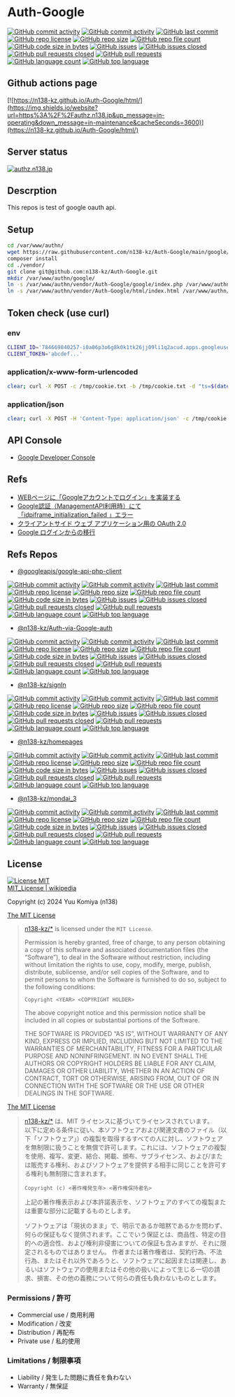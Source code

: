 # Auth-Google

[![GitHub commit activity](https://img.shields.io/github/commit-activity/w/n138-kz/Auth-Google)](/../../commits)
[![GitHub commit activity](https://img.shields.io/github/commit-activity/t/n138-kz/Auth-Google)](/../../commits)
[![GitHub last commit](https://img.shields.io/github/last-commit/n138-kz/Auth-Google)](/../../commits)
[![GitHub repo license](https://img.shields.io/github/license/n138-kz/Auth-Google)](/../../LICENSE)
[![GitHub repo size](https://img.shields.io/github/repo-size/n138-kz/Auth-Google)](/../../)
[![GitHub repo file count](https://img.shields.io/github/directory-file-count/n138-kz/Auth-Google)](/../../)
[![GitHub code size in bytes](https://img.shields.io/github/languages/code-size/n138-kz/Auth-Google)](/../../)
[![GitHub issues](https://img.shields.io/github/issues/n138-kz/Auth-Google)](/../../issues)
[![GitHub issues closed](https://img.shields.io/github/issues-closed/n138-kz/Auth-Google)](/../../issues)
[![GitHub pull requests closed](https://img.shields.io/github/issues-pr-closed/n138-kz/Auth-Google)](/../../pulls)
[![GitHub pull requests](https://img.shields.io/github/issues-pr/n138-kz/Auth-Google)](/../../pulls)
[![GitHub language count](https://img.shields.io/github/languages/count/n138-kz/Auth-Google)](/../../)
[![GitHub top language](https://img.shields.io/github/languages/top/n138-kz/Auth-Google)](/../../)

## Github actions page

[![https://n138-kz.github.io/Auth-Google/html/](https://img.shields.io/website?url=https%3A%2F%2Fauthz.n138.jp&up_message=in-operating&down_message=in-maintenance&cacheSeconds=3600)](https://n138-kz.github.io/Auth-Google/html/)

## Server status

[![authz.n138.jp](https://img.shields.io/website?url=https%3A%2F%2Fauthz.n138.jp&up_message=in-operating&down_message=in-maintenance&cacheSeconds=3600)](https://authz.n138.jp/)

## Descrption

This repos is test of google oauth api.

## Setup

```bash
cd /var/www/authn/
wget https://raw.githubusercontent.com/n138-kz/Auth-Google/main/google/composer.json
composer install
cd ./vendor/
git clone git@github.com:n138-kz/Auth-Google.git
mkdir /var/www/authn/google/
ln -s /var/www/authn/vendor/Auth-Google/google/index.php /var/www/authn/google/
ln -s /var/www/authn/vendor/Auth-Google/html/index.html /var/www/authn/
```

## Token check (use curl)

### env

```bash
CLIENT_ID='784669840257-i0a06p3o6g8k0k1tk26jj09li1q2acud.apps.googleusercontent.com'
CLIENT_TOKEN='abcdef...'
```

### application/x-www-form-urlencoded

```bash
clear; curl -X POST -c /tmp/cookie.txt -b /tmp/cookie.txt -d "ts=$(date +%s)" -d "clientId=${CLIENT_ID}" -d "credential=${CLIENT_TOKEN}" https://authn.n138.jp/google/ | jq
```

### application/json

```bash
clear; curl -X POST -H 'Content-Type: application/json' -c /tmp/cookie.txt -b /tmp/cookie.txt -d '{"ts": '$(date +%s)',"clientId": "'${CLIENT_ID}'", "credential": "'${CLIENT_TOKEN}'"}' https://authn.n138.jp/google/ | jq
```

## API Console

- [Google Developer Console](https://console.cloud.google.com/apis/credentials?hl=ja&project=upbeat-splicer-325708)

## Refs

- [WEBページに「Googleアカウントでログイン」を実装する](https://qiita.com/kmtym1998/items/768212fe92dbaa384c27)
- [Google認証（ManagementAPI利用時）にて「idpiframe_initialization_failed 」エラー](https://qiita.com/kenken1981/items/9d738687c5cfb453be19)
- [クライアントサイド ウェブ アプリケーション用の OAuth 2.0](https://developers.google.com/identity/protocols/oauth2/javascript-implicit-flow?hl=ja#authorization-errors-origin-mismatch "Google Developers")
- [Google ログインからの移行](https://developers.google.com/identity/gsi/web/guides/migration?hl=ja#popup-mode_1 "Google Developers")

## Refs Repos

- [@googleapis/google-api-php-client](https://github.com/googleapis/google-api-php-client)

[![GitHub commit activity](https://img.shields.io/github/commit-activity/w/googleapis/google-api-php-client)](/../../commits)
[![GitHub commit activity](https://img.shields.io/github/commit-activity/t/googleapis/google-api-php-client)](/../../commits)
[![GitHub last commit](https://img.shields.io/github/last-commit/googleapis/google-api-php-client)](/../../commits)
[![GitHub repo license](https://img.shields.io/github/license/googleapis/google-api-php-client)](/../../LICENSE)
[![GitHub repo size](https://img.shields.io/github/repo-size/googleapis/google-api-php-client)](/../../)
[![GitHub repo file count](https://img.shields.io/github/directory-file-count/googleapis/google-api-php-client)](/../../)
[![GitHub code size in bytes](https://img.shields.io/github/languages/code-size/googleapis/google-api-php-client)](/../../)
[![GitHub issues](https://img.shields.io/github/issues/googleapis/google-api-php-client)](/../../issues)
[![GitHub issues closed](https://img.shields.io/github/issues-closed/googleapis/google-api-php-client)](/../../issues)
[![GitHub pull requests closed](https://img.shields.io/github/issues-pr-closed/googleapis/google-api-php-client)](/../../pulls)
[![GitHub pull requests](https://img.shields.io/github/issues-pr/googleapis/google-api-php-client)](/../../pulls)
[![GitHub language count](https://img.shields.io/github/languages/count/googleapis/google-api-php-client)](/../../)
[![GitHub top language](https://img.shields.io/github/languages/top/googleapis/google-api-php-client)](/../../)
  
- [@n138-kz/Auth-via-Google-auth](https://github.com/n138-kz/Auth-via-Google-auth)

[![GitHub commit activity](https://img.shields.io/github/commit-activity/w/n138-kz/Auth-via-Google-auth)](/../../commits)
[![GitHub commit activity](https://img.shields.io/github/commit-activity/t/n138-kz/Auth-via-Google-auth)](/../../commits)
[![GitHub last commit](https://img.shields.io/github/last-commit/n138-kz/Auth-via-Google-auth)](/../../commits)
[![GitHub repo license](https://img.shields.io/github/license/n138-kz/Auth-via-Google-auth)](/../../LICENSE)
[![GitHub repo size](https://img.shields.io/github/repo-size/n138-kz/Auth-via-Google-auth)](/../../)
[![GitHub repo file count](https://img.shields.io/github/directory-file-count/n138-kz/Auth-via-Google-auth)](/../../)
[![GitHub code size in bytes](https://img.shields.io/github/languages/code-size/n138-kz/Auth-via-Google-auth)](/../../)
[![GitHub issues](https://img.shields.io/github/issues/n138-kz/Auth-via-Google-auth)](/../../issues)
[![GitHub issues closed](https://img.shields.io/github/issues-closed/n138-kz/Auth-via-Google-auth)](/../../issues)
[![GitHub pull requests closed](https://img.shields.io/github/issues-pr-closed/n138-kz/Auth-via-Google-auth)](/../../pulls)
[![GitHub pull requests](https://img.shields.io/github/issues-pr/n138-kz/Auth-via-Google-auth)](/../../pulls)
[![GitHub language count](https://img.shields.io/github/languages/count/n138-kz/Auth-via-Google-auth)](/../../)
[![GitHub top language](https://img.shields.io/github/languages/top/n138-kz/Auth-via-Google-auth)](/../../)

- [@n138-kz/signIn](https://github.com/n138-kz/signIn "Basic signIn")

[![GitHub commit activity](https://img.shields.io/github/commit-activity/w/n138-kz/signIn)](/../../commits)
[![GitHub commit activity](https://img.shields.io/github/commit-activity/t/n138-kz/signIn)](/../../commits)
[![GitHub last commit](https://img.shields.io/github/last-commit/n138-kz/signIn)](/../../commits)
[![GitHub repo license](https://img.shields.io/github/license/n138-kz/signIn)](/../../LICENSE)
[![GitHub repo size](https://img.shields.io/github/repo-size/n138-kz/signIn)](/../../)
[![GitHub repo file count](https://img.shields.io/github/directory-file-count/n138-kz/signIn)](/../../)
[![GitHub code size in bytes](https://img.shields.io/github/languages/code-size/n138-kz/signIn)](/../../)
[![GitHub issues](https://img.shields.io/github/issues/n138-kz/signIn)](/../../issues)
[![GitHub issues closed](https://img.shields.io/github/issues-closed/n138-kz/signIn)](/../../issues)
[![GitHub pull requests closed](https://img.shields.io/github/issues-pr-closed/n138-kz/signIn)](/../../pulls)
[![GitHub pull requests](https://img.shields.io/github/issues-pr/n138-kz/signIn)](/../../pulls)
[![GitHub language count](https://img.shields.io/github/languages/count/n138-kz/signIn)](/../../)
[![GitHub top language](https://img.shields.io/github/languages/top/n138-kz/signIn)](/../../)

- [@n138-kz/homepages](https://github.com/n138-kz/homepages.git)

[![GitHub commit activity](https://img.shields.io/github/commit-activity/w/n138-kz/homepages)](/../../commits)
[![GitHub commit activity](https://img.shields.io/github/commit-activity/t/n138-kz/homepages)](/../../commits)
[![GitHub last commit](https://img.shields.io/github/last-commit/n138-kz/homepages)](/../../commits)
[![GitHub repo license](https://img.shields.io/github/license/n138-kz/homepages)](/../../LICENSE)
[![GitHub repo size](https://img.shields.io/github/repo-size/n138-kz/homepages)](/../../)
[![GitHub repo file count](https://img.shields.io/github/directory-file-count/n138-kz/homepages)](/../../)
[![GitHub code size in bytes](https://img.shields.io/github/languages/code-size/n138-kz/homepages)](/../../)
[![GitHub issues](https://img.shields.io/github/issues/n138-kz/homepages)](/../../issues)
[![GitHub issues closed](https://img.shields.io/github/issues-closed/n138-kz/homepages)](/../../issues)
[![GitHub pull requests closed](https://img.shields.io/github/issues-pr-closed/n138-kz/homepages)](/../../pulls)
[![GitHub pull requests](https://img.shields.io/github/issues-pr/n138-kz/homepages)](/../../pulls)
[![GitHub language count](https://img.shields.io/github/languages/count/n138-kz/homepages)](/../../)
[![GitHub top language](https://img.shields.io/github/languages/top/n138-kz/homepages)](/../../)

- [@n138-kz/mondai_3](https://github.com/n138-kz/mondai3)

[![GitHub commit activity](https://img.shields.io/github/commit-activity/w/n138-kz/mondai_3)](/../../commits)
[![GitHub commit activity](https://img.shields.io/github/commit-activity/t/n138-kz/mondai_3)](/../../commits)
[![GitHub last commit](https://img.shields.io/github/last-commit/n138-kz/mondai_3)](/../../commits)
[![GitHub repo license](https://img.shields.io/github/license/n138-kz/mondai_3)](/../../LICENSE)
[![GitHub repo size](https://img.shields.io/github/repo-size/n138-kz/mondai_3)](/../../)
[![GitHub repo file count](https://img.shields.io/github/directory-file-count/n138-kz/mondai_3)](/../../)
[![GitHub code size in bytes](https://img.shields.io/github/languages/code-size/n138-kz/mondai_3)](/../../)
[![GitHub issues](https://img.shields.io/github/issues/n138-kz/mondai_3)](/../../issues)
[![GitHub issues closed](https://img.shields.io/github/issues-closed/n138-kz/mondai_3)](/../../issues)
[![GitHub pull requests closed](https://img.shields.io/github/issues-pr-closed/n138-kz/mondai_3)](/../../pulls)
[![GitHub pull requests](https://img.shields.io/github/issues-pr/n138-kz/mondai_3)](/../../pulls)
[![GitHub language count](https://img.shields.io/github/languages/count/n138-kz/mondai_3)](/../../)
[![GitHub top language](https://img.shields.io/github/languages/top/n138-kz/mondai_3)](/../../)

## License

[![License MIT](https://upload.wikimedia.org/wikipedia/commons/0/0c/MIT_logo.svg)](LICENSE)  
[MIT_License | wikipedia](https://ja.wikipedia.org/wiki/MIT_License)

Copyright (c) 2024 Yuu Komiya (n138)

[The MIT License](https://opensource.org/license/mit/)
> [n138-kz/*](./) is licensed under the `MIT License`.  
>
> Permission is hereby granted, free of charge, to any person obtaining a copy of this software and associated documentation files (the “Software”), to deal in the Software without restriction, including without limitation the rights to use, copy, modify, merge, publish, distribute, sublicense, and/or sell copies of the Software, and to permit persons to whom the Software is furnished to do so, subject to the following conditions:
>
> `Copyright <YEAR> <COPYRIGHT HOLDER>`
>
> The above copyright notice and this permission notice shall be included in all copies or substantial portions of the Software.
>
> THE SOFTWARE IS PROVIDED “AS IS”, WITHOUT WARRANTY OF ANY KIND, EXPRESS OR IMPLIED, INCLUDING BUT NOT LIMITED TO THE WARRANTIES OF MERCHANTABILITY, FITNESS FOR A PARTICULAR PURPOSE AND NONINFRINGEMENT. IN NO EVENT SHALL THE AUTHORS OR COPYRIGHT HOLDERS BE LIABLE FOR ANY CLAIM, DAMAGES OR OTHER LIABILITY, WHETHER IN AN ACTION OF CONTRACT, TORT OR OTHERWISE, ARISING FROM, OUT OF OR IN CONNECTION WITH THE SOFTWARE OR THE USE OR OTHER DEALINGS IN THE SOFTWARE.

[The MIT License](https://opensource.org/license/mit/)
> [n138-kz/*](./) は、MIT ライセンスに基づいてライセンスされています。  
> 以下に定める条件に従い、本ソフトウェアおよび関連文書のファイル（以下「ソフトウェア」）の複製を取得するすべての人に対し、ソフトウェアを無制限に扱うことを無償で許可します。これには、ソフトウェアの複製を使用、複写、変更、結合、掲載、頒布、サブライセンス、および/または販売する権利、およびソフトウェアを提供する相手に同じことを許可する権利も無制限に含まれます。  
>
> `Copyright (c) <著作権発生年> <著作権保持者名>`
>
> 上記の著作権表示および本許諾表示を、ソフトウェアのすべての複製または重要な部分に記載するものとします。
>
> ソフトウェアは「現状のまま」で、明示であるか暗黙であるかを問わず、何らの保証もなく提供されます。ここでいう保証とは、商品性、特定の目的への適合性、および権利非侵害についての保証も含みますが、それに限定されるものではありません。
> 作者または著作権者は、契約行為、不法行為、またはそれ以外であろうと、ソフトウェアに起因または関連し、あるいはソフトウェアの使用またはその他の扱いによって生じる一切の請求、損害、その他の義務について何らの責任も負わないものとします。

### Permissions / 許可

- Commercial use / 商用利用
- Modification / 改変
- Distribution / 再配布
- Private use / 私的使用

### Limitations / 制限事項

- Liability / 発生した問題に責任を負わない
- Warranty / 無保証
